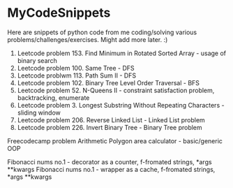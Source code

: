 # MyCodeSnippets
Here are snippets of python code from me coding/solving various problems/challenges/exercises. Might add more later. :)


1. Leetcode problem 153. Find Minimum in Rotated Sorted Array - usage of binary search
2. Leetcode problem 100. Same Tree - DFS
3. Leetcode problwm 113. Path Sum II - DFS
4. Leetcode problem 102. Binary Tree Level Order Traversal - BFS
5. Leetcode problem 52. N-Queens II - constraint satisfaction problem, backtracking, enumerate
6. Leetcode problem 3. Longest Substring Without Repeating Characters - sliding window
7. Leetcode problem 206. Reverse Linked List - Linked List problem
8. Leetcode problem 226. Invert Binary Tree - Binary Tree problem

Freecodecamp problem Arithmetic Polygon area calculator - basic/generic OOP

Fibonacci nums no.1 - decorator as a counter, f-fromated strings, *args **kwargs
Fibonacci nums no.1 - wrapper as a cache, f-fromated strings, *args **kwargs
